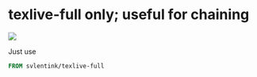 # texlive-full only; useful for chaining

[![](https://images.microbadger.com/badges/image/svlentink/texlive-full.svg)](https://microbadger.com/images/svlentink/texlive-full "Get your own image badge on microbadger.com")

Just use
```Dockerfile
FROM svlentink/texlive-full
```
